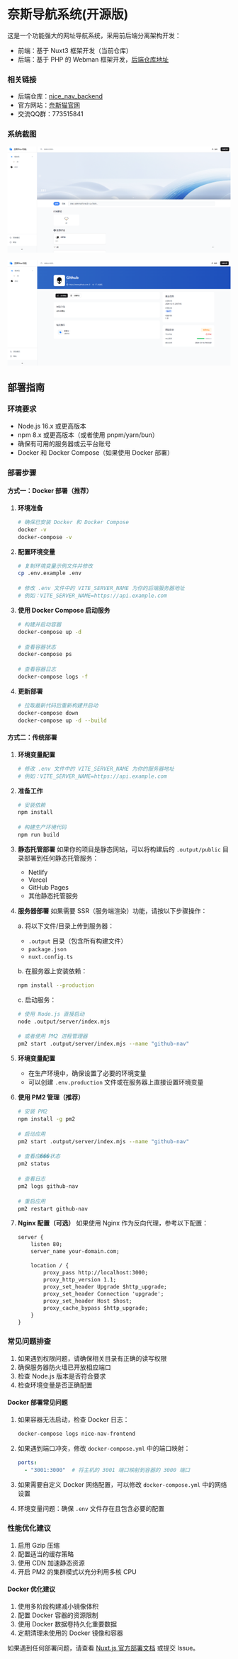 # 奈斯导航系统(开源版)

这是一个功能强大的网址导航系统，采用前后端分离架构开发：
- 前端：基于 Nuxt3 框架开发（当前仓库）
- 后端：基于 PHP 的 Webman 框架开发，[后端仓库地址](https://github.com/Nice-CareFree/nice_nav_backend)

### 相关链接
- 后端仓库：[nice_nav_backend](https://github.com/Nice-CareFree/nice_nav_backend)
- 官方网站：[奈斯猫官网](http://www.nsmao.com)
- 交流QQ群：773515841

### 系统截图

![首页展示](/public/1.png)

![功能展示](/public/2.png)

## 部署指南

### 环境要求
- Node.js 16.x 或更高版本
- npm 8.x 或更高版本（或者使用 pnpm/yarn/bun）
- 确保有可用的服务器或云平台账号
- Docker 和 Docker Compose（如果使用 Docker 部署）

### 部署步骤

#### 方式一：Docker 部署（推荐）

1. **环境准备**
   ```bash
   # 确保已安装 Docker 和 Docker Compose
   docker -v
   docker-compose -v
   ```

2. **配置环境变量**
   ```bash
   # 复制环境变量示例文件并修改
   cp .env.example .env
   
   # 修改 .env 文件中的 VITE_SERVER_NAME 为你的后端服务器地址
   # 例如：VITE_SERVER_NAME=https://api.example.com
   ```

3. **使用 Docker Compose 启动服务**
   ```bash
   # 构建并启动容器
   docker-compose up -d
   
   # 查看容器状态
   docker-compose ps
   
   # 查看容器日志
   docker-compose logs -f
   ```

4. **更新部署**
   ```bash
   # 拉取最新代码后重新构建并启动
   docker-compose down
   docker-compose up -d --build
   ```

#### 方式二：传统部署

1. **环境变量配置**
   ```bash
   # 修改 .env 文件中的 VITE_SERVER_NAME 为你的服务器地址
   # 例如：VITE_SERVER_NAME=https://api.example.com
   ```

2. **准备工作**
   ```bash
   # 安装依赖
   npm install
   
   # 构建生产环境代码
   npm run build
   ```

3. **静态托管部署**
   如果你的项目是静态网站，可以将构建后的 `.output/public` 目录部署到任何静态托管服务：
   - Netlify
   - Vercel
   - GitHub Pages
   - 其他静态托管服务

4. **服务器部署**
   如果需要 SSR（服务端渲染）功能，请按以下步骤操作：

   a. 将以下文件/目录上传到服务器：
   - `.output` 目录（包含所有构建文件）
   - `package.json`
   - `nuxt.config.ts`

   b. 在服务器上安装依赖：
   ```bash
   npm install --production
   ```

   c. 启动服务：
   ```bash
   # 使用 Node.js 直接启动
   node .output/server/index.mjs

   # 或者使用 PM2 进程管理器
   pm2 start .output/server/index.mjs --name "github-nav"
   ```

5. **环境变量配置**
   - 在生产环境中，确保设置了必要的环境变量
   - 可以创建 `.env.production` 文件或在服务器上直接设置环境变量

6. **使用 PM2 管理（推荐）**
   ```bash
   # 安装 PM2
   npm install -g pm2

   # 启动应用
   pm2 start .output/server/index.mjs --name "github-nav"

   # 查看应���状态
   pm2 status

   # 查看日志
   pm2 logs github-nav

   # 重启应用
   pm2 restart github-nav
   ```

7. **Nginx 配置（可选）**
   如果使用 Nginx 作为反向代理，参考以下配置：
   ```nginx
   server {
       listen 80;
       server_name your-domain.com;

       location / {
           proxy_pass http://localhost:3000;
           proxy_http_version 1.1;
           proxy_set_header Upgrade $http_upgrade;
           proxy_set_header Connection 'upgrade';
           proxy_set_header Host $host;
           proxy_cache_bypass $http_upgrade;
       }
   }
   ```

### 常见问题排查

1. 如果遇到权限问题，请确保相关目录有正确的读写权限
2. 确保服务器防火墙已开放相应端口
3. 检查 Node.js 版本是否符合要求
4. 检查环境变量是否正确配置

#### Docker 部署常见问题

1. 如果容器无法启动，检查 Docker 日志：
   ```bash
   docker-compose logs nice-nav-frontend
   ```

2. 如果遇到端口冲突，修改 `docker-compose.yml` 中的端口映射：
   ```yaml
   ports:
     - "3001:3000"  # 将主机的 3001 端口映射到容器的 3000 端口
   ```

3. 如果需要自定义 Docker 网络配置，可以修改 `docker-compose.yml` 中的网络设置

4. 环境变量问题：确保 `.env` 文件存在且包含必要的配置

### 性能优化建议

1. 启用 Gzip 压缩
2. 配置适当的缓存策略
3. 使用 CDN 加速静态资源
4. 开启 PM2 的集群模式以充分利用多核 CPU

#### Docker 优化建议

1. 使用多阶段构建减小镜像体积
2. 配置 Docker 容器的资源限制
3. 使用 Docker 数据卷持久化重要数据
4. 定期清理未使用的 Docker 镜像和容器

如果遇到任何部署问题，请查看 [Nuxt.js 官方部署文档](https://nuxt.com/docs/getting-started/deployment) 或提交 Issue。

